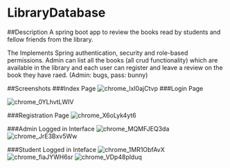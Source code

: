 # LibraryDatabase

##Description
A spring boot app to review the books read by students and fellow friends from the library. 

The Implements Spring authentication, security and role-based permissions.
Admin can list all the books (all crud functionality) which are available in the library and each user can register and leave a review on the book they have raed.
(Admin: bugs, pass: bunny) 

##Screenshots
###Index Page
![chrome_lxI0ajCtvp](https://user-images.githubusercontent.com/59581142/220226539-37f52d26-212f-4a77-aa69-971a979b8f39.png)
###Login Page

![chrome_0YLhvtLWIV](https://user-images.githubusercontent.com/59581142/220226638-baa59795-31bd-4f9e-8f11-fdef097a2662.png)

###Registration Page
![chrome_X6oLyk4yt6](https://user-images.githubusercontent.com/59581142/220226698-6847fc70-800c-4d39-8c9f-490842ced792.png)

###Admin Logged in Interface
![chrome_MQMFJEQ3da](https://user-images.githubusercontent.com/59581142/220226829-2ee6e63a-05da-47e8-b0b0-4e137d5f51a9.png)
![chrome_JrE3Bxv5Ww](https://user-images.githubusercontent.com/59581142/220226842-b8331637-a49f-4701-af1c-b8b223365373.png)

###Student Logged in Inteface
![chrome_1MR1ObfAvX](https://user-images.githubusercontent.com/59581142/220226972-c3ff5544-9130-4c07-aa7c-7b44b037eaa8.png)
![chrome_fiaJYWH6sr](https://user-images.githubusercontent.com/59581142/220226974-c3d4fc51-5f6a-4594-b2f5-d40fba866eeb.png)
![chrome_VDp48plduq](https://user-images.githubusercontent.com/59581142/220226975-70cc0261-22a5-49ba-bb07-7faabcff721d.png)
